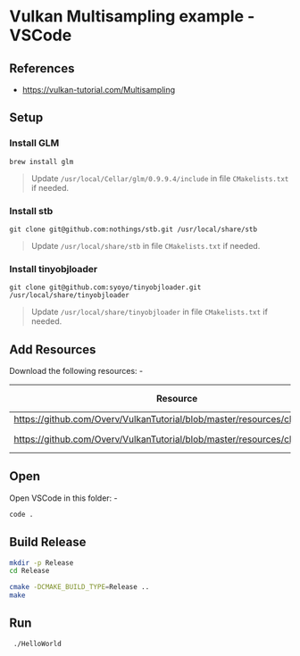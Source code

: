 
# Vulkan Multisampling example - VSCode

## References

- <https://vulkan-tutorial.com/Multisampling>

## Setup

### Install GLM

```
brew install glm
```

> Update ```/usr/local/Cellar/glm/0.9.9.4/include``` in file ```CMakelists.txt``` if needed.

### Install stb

```
git clone git@github.com:nothings/stb.git /usr/local/share/stb
```

> Update ```/usr/local/share/stb``` in file ```CMakelists.txt``` if needed.

### Install tinyobjloader

```
git clone git@github.com:syoyo/tinyobjloader.git /usr/local/share/tinyobjloader
```

> Update ```/usr/local/share/tinyobjloader``` in file ```CMakelists.txt``` if needed.

## Add Resources

Download the following resources: -

|Resource|Download Folder|Note|
|---|---|---|
|<https://github.com/Overv/VulkanTutorial/blob/master/resources/chalet.jpg>|```textures```||
|<https://github.com/Overv/VulkanTutorial/blob/master/resources/chalet.obj.zip>|```models```|Extract ZIP file|

## Open

Open VSCode in this folder: -

```bash
code .
```

## Build Release

```bash
mkdir -p Release
cd Release

cmake -DCMAKE_BUILD_TYPE=Release ..
make
```

## Run

```bash
 ./HelloWorld
```
